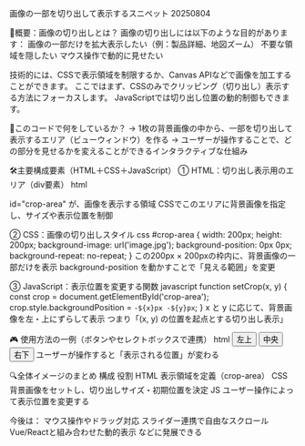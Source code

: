 画像の一部を切り出して表示するスニペット 20250804

🧩概要：画像の切り出しとは？
画像の切り出しには以下のような目的があります：
画像の一部だけを拡大表示したい（例：製品詳細、地図ズーム）
不要な領域を隠したい
マウス操作で動的に見せたい

技術的には、CSSで表示領域を制限するか、Canvas APIなどで画像を加工することができます。
ここではまず、CSSのみでクリッピング（切り出し）表示する方法にフォーカスします。
JavaScriptでは切り出し位置の動的制御もできます。


🎯このコードで何をしているか？
→ 1枚の背景画像の中から、一部を切り出して表示するエリア（ビューウィンドウ）を作る
→ ユーザーが操作することで、どの部分を見せるかを変えることができるインタラクティブな仕組み

🛠️主要構成要素（HTML＋CSS＋JavaScript）
① HTML：切り出し表示用のエリア（div要素）
html
<div id="crop-area"></div>
id="crop-area" が、画像を表示する領域
CSSでこのエリアに背景画像を指定し、サイズや表示位置を制御

② CSS：画像の切り出しスタイル
css
#crop-area {
  width: 200px;
  height: 200px;
  background-image: url('image.jpg');
  background-position: 0px 0px;
  background-repeat: no-repeat;
}
この200px × 200pxの枠内に、背景画像の一部だけを表示
background-position を動かすことで「見える範囲」を変更

③ JavaScript：表示位置を変更する関数
javascript
function setCrop(x, y) {
  const crop = document.getElementById('crop-area');
  crop.style.backgroundPosition = `-${x}px -${y}px`;
}
x と y に応じて、背景画像を左・上にずらして表示
つまり「(x, y) の位置を起点とする切り出し表示」

🎮 使用方法の一例（ボタンやセレクトボックスで連携）
html
<button onclick="setCrop(0, 0)">左上</button>
<button onclick="setCrop(100, 100)">中央</button>
<button onclick="setCrop(200, 200)">右下</button>
ユーザーが操作すると「表示される位置」が変わる

🔍全体イメージのまとめ
構成	役割
HTML	表示領域を定義（crop-area）
CSS	    背景画像をセットし、切り出しサイズ・初期位置を決定
JS	    ユーザー操作によって表示位置を変更する

今後は：
マウス操作やドラッグ対応
スライダー連携で自由なスクロール
Vue/Reactと組み合わせた動的表示
などに発展できる